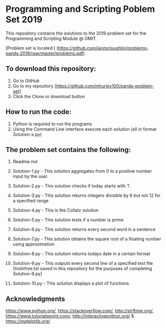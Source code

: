 # Programming and Scripting Poblem Set 2019

This repository contains the solutions to the 2019 problem set for the Programming and Scripting Module @ GMIT.

[Problem set is located:] (https://github.com/ianmcloughlin/problems-pands-2019/raw/master/problems.pdf)
      
## To download this repository:

1. Go to GitHub
2. Go to my repository [https://github.com/mhurley100/pands-problem-set]
3. Click the Clone or download button

## How to run the code:

1. Python is required to run the programs
2. Using the Command Line interface execute each solution (all in format Solution-x.py)

## The problem set contains the following:

1. Readme.md

2. Solution-1.py - This solution aggregates from 0 to a positive number input by the user.

3. Solution-2.py - This solution checks if today starts with T.

4. Solution-3.py - This solution returns integers divisible by 6 but not 12 for a specified range

5. Solution-4.py - This is the Collatz solution

6. Solution-5.py - This solution tests if a number is prime

7. Solution-6.py - This solution returns every second word in a sentence

8. Solution-7.py - This solution obtains the square root of a floating number using approximation

9. Solution-8.py - This solution returns todays date in a certain format

10. Solution-9.py - This outputs every second line of a specified text file
[Inishfree.txt saved in this repository for the purposes of completing Solution-9.py]

11. Solution-10.py - This solution displays a plot of functions


##  Acknowledgments

https://www.python.org/,
https://stackoverflow.com/,
http://strftime.org/, 
https://www.tutorialspoint.com/,
http://interactivepython.org/ &
https://matplotlib.org/